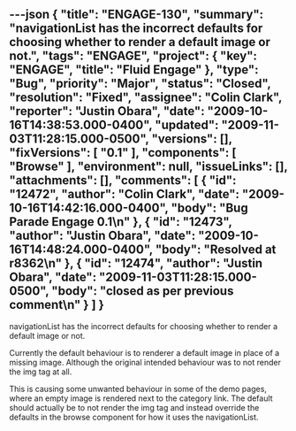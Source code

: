 ---json
{
  "title": "ENGAGE-130",
  "summary": "navigationList has the incorrect defaults for choosing whether to render a default image or not.",
  "tags": "ENGAGE",
  "project": {
    "key": "ENGAGE",
    "title": "Fluid Engage"
  },
  "type": "Bug",
  "priority": "Major",
  "status": "Closed",
  "resolution": "Fixed",
  "assignee": "Colin Clark",
  "reporter": "Justin Obara",
  "date": "2009-10-16T14:38:53.000-0400",
  "updated": "2009-11-03T11:28:15.000-0500",
  "versions": [],
  "fixVersions": [
    "0.1"
  ],
  "components": [
    "Browse"
  ],
  "environment": null,
  "issueLinks": [],
  "attachments": [],
  "comments": [
    {
      "id": "12472",
      "author": "Colin Clark",
      "date": "2009-10-16T14:42:16.000-0400",
      "body": "Bug Parade Engage 0.1\n"
    },
    {
      "id": "12473",
      "author": "Justin Obara",
      "date": "2009-10-16T14:48:24.000-0400",
      "body": "Resolved at r8362\n"
    },
    {
      "id": "12474",
      "author": "Justin Obara",
      "date": "2009-11-03T11:28:15.000-0500",
      "body": "closed as per previous comment\n"
    }
  ]
}
---
navigationList has the incorrect defaults for choosing whether to render a default image or not.

Currently the default behaviour is to renderer a default image in place of a missing image. Although the original intended behaviour was to not render the img tag at all.&#x20;

This is causing some unwanted behaviour in some of the demo pages, where an empty image is rendered next to the category link. The default should actually be to not render the img tag and instead override the defaults in the browse component for how it uses the navigationList.

        